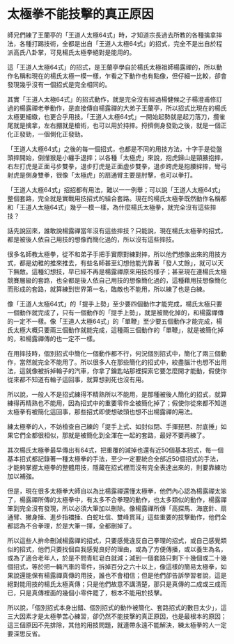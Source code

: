 # 太極拳不能技擊的真正原因

師兄們練了王蘭亭的「王道人太極64式」時，才知道宗長過去所教的各種擒拿摔法，各種打踢技術，全都是出自「王道人太極64式」的招式，完全不是出自於程派高氏八卦掌，可見楊氏太極拳絕對是能用的。

這「王道人太極64式」的招式，是王蘭亭學自於楊氏太極祖師楊露禪的，所以動作名稱和現在的楊氏太極一模一樣，乍看之下動作也有點像，但仔細一比較，卻會發現幾乎沒有一個招式是完全相同的。

其實「王道人太極64式」的招式動作，就是完全沒有經過楊健候之子楊澄甫修訂過的楊露禪老拳動作，是直接傳自楊露禪的大弟子王蘭亭，所以招式比現在的楊氏太極更細緻，也更合乎用技。「王道人太極64式」一開始起勢就是起刀落刀，攬雀尾就是擒拿，左右掤就是槍術，也可以用於持摔。捋擠側身發勁之後，就是一個正化正發勁，一個側化正發勁。

「王道人太極64式」之後的每一個招式，也都是不同的用技方法，十字手是從盤頭摔開始，倒攆猴是小纏手退摔；以各種「太極虎」來說，抱虎歸山是頸腋抱摔，右左打虎是正面弓步雙拳，退步打虎是正面虛步雙拳，退步跨虎是抱腰絆摔，彎弓射虎是側身雙拳，很像「太極虎」的扇通臂主要是肘擊，也可以拳打。

「王道人太極64式」招招都有用法，難以一一例舉；可以說「王道人太極64式」整個套路，完全就是實戰用技招式的組合套路。現在的楊氏太極拳既然動作名稱都和「王道人太極64式」幾乎一模一樣，為什麼楊氏太極拳，就完全沒有這些摔技？

話先說回來，誰敢說楊露禪當年沒有這些摔技？只能說，現在楊氏太極拳的招式，都是被後人依自己用技的想像而簡化過的，所以沒有這些摔技。

很多名師教太極拳，從不和弟子手把手實際對練對摔，所以他們想像出來的用技方式，都是幼稚的推來推去，有些名師甚至幻想他能光靠著「發人丈餘」，就可以天下無敵。這種幻想技，早已經不再是楊露禪原來用技的樣子；甚至現在連楊氏太極競賽層級的套路，也全都是後人依自己用技的想像簡化過的，這種藉用技想像簡化而形成的套路，就算練到世界第一名，臨敵也不能用，所以練了也是白練。

像「王道人太極64式」的「提手上勢」至少要四個動作才能完成，楊氏太極只要一個動作就完成了，只有一個動作的「提手上勢」，就是被簡化掉的，和楊露禪傳的一定不一樣。像「王道人太極64式」的「單鞭」至少要五個動作才能完成，楊氏太極大概只要兩三個動作就能完成，這種兩三個動作的「單鞭」，就是被簡化掉的，和楊露禪傳的也一定不一樣。

在用摔技時，個別招式中簡化一個動作都不行，何況個別招式中，簡化了兩三個動作，當然就完全不能用了。所以很多人在那些簡化的招式中，絞盡腦汁也想不出用法，這就像被拆掉輪子的汽車，你拿了鑰匙站那裡探索它要怎麼開才能動，假使你從來都不知道有輪子這回事，就算想到死也沒有用。

所以說，一般人不是招式練得不精熟所以不能用，是那種被後人簡化的招式，就算練得再精熟也不能用，因為招式中的重要零件全被簡化掉了；假使你從來都不知道太極拳有被簡化這回事，那些招式即使想破頭也想不出楊露禪的用法。

練太極拳的人，不妨檢查自己練的「提手上式、如封似閉、手揮琵琶、肘底捶」如果它們全都很相似，那就是被簡化到全渾在一起的套路，最好不要再練了。

其次楊氏太極拳最早傳出有64式，把重覆的減掉也還有近50個基本招式，每一個基本招式都記錄著一種太極拳的手法，至少一定要統合全部近50個招式的手法，才能夠掌握太極拳的整體用技，隱藏在招式裡而沒有完全表達出來的，則要靠練功加以補強。

但是，現在很多太極拳大師自以為比楊露禪還懂太極拳，他們內心認為楊露禪太笨了，楊露禪所傳的太極拳中，有太多不合拳理的動作，也太多類似的動作，楊露禪笨到完全沒有發現，所以必須大筆加以刪除。像楊露禪所傳「高探馬、海底針、扇通臂、撇身捶、進步指襠捶、白蛇吐信、雙峰貫耳」這些重要的技擊動作，他們全都認為不合拳理，於是大筆一揮，全都刪掉了。

所以這些人拚命刪減楊露禪的招式，只要感覺違反自己拳理的招式，或自己感覺類似的招式，他們只要找個自我感覺良好的理由，或為了方便傳播，或以養生為名，或為了適合老年人，於是不問青紅皂白就減；減到一個套路只剩下十幾個或二十幾個招式，等於把一輛汽車的零件，拆掉百分之六十以上，像這樣的簡易太極拳，如果說還能保有楊露禪真傳的用技，誰也不會相信；但是他們卻告訴學習者說，這是絕對能用技的楊氏太極真傳；只是他們故意不講清楚，那只是真傳的二成或三成而已，只是真傳裡面的幾個小零件罷了，根本不能用於技擊。

所以說，「個別招式本身出錯、個別招式的動作被簡化、套路招式的數目太少」，這三大因素才是太極拳苦心練習，卻仍然不能技擊的真正原因，也是最根本的原因；這三個原因不先排除，其他的用技問題，就連帶永遠不能解決，練太極拳的人一定要深思反省。